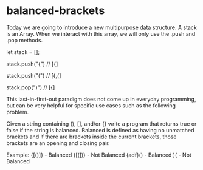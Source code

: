 # balanced-brackets

Today we are going to introduce a new multipurpose data structure. A stack is an Array. When we interact with this array, we will only use the .push and .pop methods.


let stack = [];

stack.push("{") // [{]

stack.push("(") // [{,(]

stack.pop(")") // [{]


This last-in-first-out paradigm does not come up in everyday programming, but can be very helpful for specific use cases such as the following problem.


Given a string containing (), [], and/or {} write a program that returns true or false if the string is balanced. Balanced is defined as having no unmatched brackets and if there are brackets inside the current brackets, those brackets are an opening and closing pair.


Example:
{[()]} - Balanced
{[(])} - Not Balanced
{adf}() - Balanced
)( - Not Balanced
